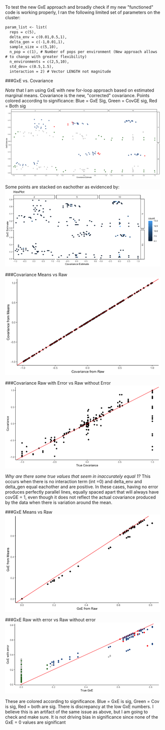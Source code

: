 To test the new GxE approach and broadly check if my new "functioned" code is working properly, I ran the following limited set of parameters on the cluster: 

```{r}
param_list <- list( 
  reps = c(5), 
  delta_env = c(0.01,0.5,1),
  delta_gen = c(-1,0.01,1),
  sample_size = c(5,10),
  n_pop = c(1), # Number of pops per environment (New approach allows # to change with greater flexibility)
  n_environments = c(2,5,10),
  std_dev= c(0.5,1.5),
  interaction = 2) # Vector LENGTH not magnitude

```
###GxE vs. Covariance

*Note* that I am using GxE with new for-loop approach based on estimated marginal means. Covariance is the new, "corrected" covariance. 
Points colored according to significance: Blue = GxE Sig, Green = CovGE sig, Red = Both sig
![image](https://github.com/RCN-ECS/CnGV/blob/master/results/notebook_figs/619_covGxE.png)

Some points are stacked on eachother as evidenced by: 
![image](https://github.com/RCN-ECS/CnGV/blob/master/results/notebook_figs/619_Hex.png)

###Covariance Means vs Raw
![image](https://github.com/RCN-ECS/CnGV/blob/master/results/notebook_figs/619_CovMeansRaw.png)

###Covariance Raw with Error vs Raw without Error
![image](https://github.com/RCN-ECS/CnGV/blob/master/results/notebook_figs/619_CovErrvsNoerror.png)

*Why are there some true values that seem in inaccurately equal 1?* 
This occurs when there is no interaction term (int =0) and delta_env and delta_gen equal eachother and are positive. In these cases, having no error produces perfectly parallel lines, equally spaced apart that will always have covGE = 1, even though it does not reflect the actual covariance produced by the data when there is variation around the mean. 

###GxE Means vs Raw
![image](https://github.com/RCN-ECS/CnGV/blob/master/results/notebook_figs/619_GxE_meanvsRaw.png)

###GxE Raw with error vs Raw without error
![image](https://github.com/RCN-ECS/CnGV/blob/master/results/notebook_figs/619_GxENEvsE.png)

These are colored according to significance. Blue = GxE is sig, Green = Cov is sig, Red = both are sig. 
There is discrepancy at the low GxE numbers. I believe this is an artifact of the same issue as above, but I am going to check and make sure. It is not driving bias in significance since none of the GxE = 0 values are significant
